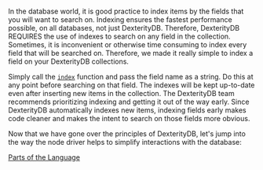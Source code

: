 <br>
In the database world, it is good practice to index items by the fields that you will want to search on. Indexing ensures the fastest performance possible, on all databases, not just DexterityDB. Therefore, DexterityDB REQUIRES the use of indexes to search on any field in the collection. Sometimes, it is inconvenient or otherwise time consuming to index every field that will be searched on. Therefore, we made it really simple to index a field on your DexterityDB collections.

Simply call the [```index```](../docs/Collection.html#index) function and pass the field name as a string. Do this at any point before searching on that field. The indexes will be kept up-to-date even after inserting new items in the collection. The DexterityDB team recommends prioritizing indexing and getting it out of the way early. Since DexterityDB automatically indexes new items, indexing fields early makes code cleaner and makes the intent to search on those fields more obvious.

Now that we have gone over the principles of DexterityDB, let's jump into the way the node driver helps to simplify interactions with the database:

[Parts of the Language](./tutorial-1-2-0_PartsOfTheLanguage.html)